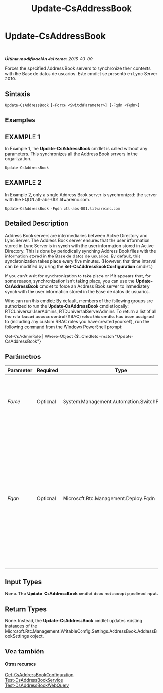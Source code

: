 ﻿---
title: Update-CsAddressBook
TOCTitle: Update-CsAddressBook
ms:assetid: 109c5fe7-0154-4161-b19f-01bab024bb3d
ms:mtpsurl: https://technet.microsoft.com/es-es/library/Gg398194(v=OCS.15)
ms:contentKeyID: 48274460
ms.date: 01/07/2017
mtps_version: v=OCS.15
ms.translationtype: HT
---

# Update-CsAddressBook

 

_**Última modificación del tema:** 2015-03-09_

Forces the specified Address Book servers to synchronize their contents with the Base de datos de usuarios. Este cmdlet se presentó en Lync Server 2010.

## Sintaxis

    Update-CsAddressBook [-Force <SwitchParameter>] [-Fqdn <Fqdn>]

## Examples

## EXAMPLE 1

In Example 1, the **Update-CsAddressBook** cmdlet is called without any parameters. This synchronizes all the Address Book servers in the organization.

    Update-CsAddressBook

## EXAMPLE 2

In Example 2, only a single Address Book server is synchronized: the server with the FQDN atl-abs-001.litwareinc.com.

    Update-CsAddressBook -Fqdn atl-abs-001.litwareinc.com

## Detailed Description

Address Book servers are intermediaries between Active Directory and Lync Server. The Address Book server ensures that the user information stored in Lync Server is in synch with the user information stored in Active Directory. This is done by periodically synching Address Book files with the information stored in the Base de datos de usuarios. By default, this synchronization takes place every five minutes. (However, that time interval can be modified by using the **Set-CsAddressBookConfiguration** cmdlet.)

If you can’t wait for synchronization to take place or if it appears that, for some reason, synchronization isn’t taking place, you can use the **Update-CsAddressBook** cmdlet to force an Address Book server to immediately synch with the user information stored in the Base de datos de usuarios.

Who can run this cmdlet: By default, members of the following groups are authorized to run the **Update-CsAddressBook** cmdlet locally: RTCUniversalUserAdmins, RTCUniversalServerAdmins. To return a list of all the role-based access control (RBAC) roles this cmdlet has been assigned to (including any custom RBAC roles you have created yourself), run the following command from the Windows PowerShell prompt:

Get-CsAdminRole | Where-Object {$\_.Cmdlets –match "Update-CsAddressBook"}

## Parámetros


<table>
<colgroup>
<col style="width: 25%" />
<col style="width: 25%" />
<col style="width: 25%" />
<col style="width: 25%" />
</colgroup>
<thead>
<tr class="header">
<th>Parameter</th>
<th>Required</th>
<th>Type</th>
<th>Description</th>
</tr>
</thead>
<tbody>
<tr class="odd">
<td><p><em>Force</em></p></td>
<td><p>Optional</p></td>
<td><p>System.Management.Automation.SwitchParameter</p></td>
<td><p>Suppresses any confirmation prompts or non-fatal error messages that might occur when you run the cmdlet.</p></td>
</tr>
<tr class="even">
<td><p><em>Fqdn</em></p></td>
<td><p>Optional</p></td>
<td><p>Microsoft.Rtc.Management.Deploy.Fqdn</p></td>
<td><p>Enables you to specify an individual Address Book to be updated. If this parameter is not included then all of your Address Book servers will be synchronized with the Base de datos de usuarios. Individual Address Book servers should be referenced by their fully qualified domain name (FQDN); for example, atl-abs-001.litwareinc.com.</p></td>
</tr>
</tbody>
</table>


## Input Types

None. The **Update-CsAddressBook** cmdlet does not accept pipelined input.

## Return Types

None. Instead, the **Update-CsAddressBook** cmdlet updates existing instances of the Microsoft.Rtc.Management.WritableConfig.Settings.AddressBook.AddressBookSettings object.

## Vea también

#### Otros recursos

[Get-CsAddressBookConfiguration](get-csaddressbookconfiguration.md)  
[Test-CsAddressBookService](test-csaddressbookservice.md)  
[Test-CsAddressBookWebQuery](test-csaddressbookwebquery.md)

